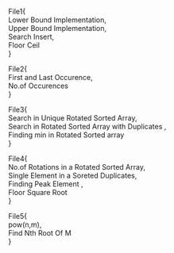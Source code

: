 File1{  
Lower Bound Implementation,  
Upper Bound Implementation,  
Search Insert,  
Floor Ceil  
}  

File2{  
First and Last Occurence,  
No.of Occurences  
}  

File3{  
Search in Unique Rotated Sorted Array,  
Search in Rotated Sorted Array with Duplicates ,    
Finding min in Rotated Sorted array  
}

File4{  
No.of Rotations in a  Rotated Sorted Array,  
Single Element in a Soreted Duplicates,  
Finding Peak Element  ,   
Floor Square Root  
}

File5{  
pow(n,m),  
Find Nth Root Of M  
}
